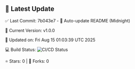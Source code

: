 ## 🚀 Latest Update

✅ Last Commit: 7b043e7 - 🤖 Auto-update README (Midnight)

🌟 Current Version: v1.0.0

📅 Updated on: Fri Aug 15 01:03:39 UTC 2025

💻 Build Status: ![CI/CD Status](https://github.com/SaiAryan1784/wedding_frontend/actions/workflows/update-readme.yml/badge.svg)

⭐️ Stars: 0 | 🍴 Forks: 0
